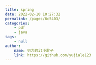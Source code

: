 ```yaml
---
title: spring
date: 2022-02-10 10:27:32
permalink: /pages/6c5403/
categories:
    - pdf
    - java
tags:
    - null
author:
    name: 努力的it小胖子
    link: https://github.com/yujiale123
---
```

